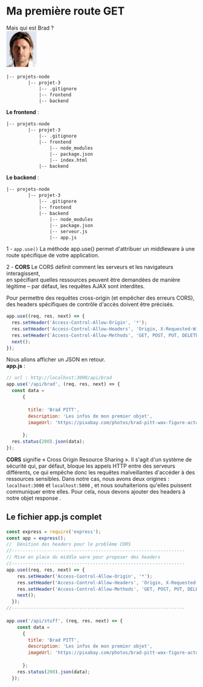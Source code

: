 # Ma première route GET
Mais qui est Brad ?  
<img src="../img/brad.webp" width="80">
```
|-- projets-node
        |-- projet-3
            |-- .gitignore
            |-- frontend
            |-- backend
```

**Le frontend** :
```
|-- projets-node
        |-- projet-3
            |-- .gitignore
            |-- frontend
                |-- node_modules
                |-- package.json
                |-- index.html
            |-- backend

```
**Le backend** :
```
|-- projets-node
        |-- projet-3
            |-- .gitignore
            |-- frontend
            |-- backend
                |-- node_modules
                |-- package.json
                |-- serveur.js
                |-- app.js
```
1 - <code>app.use()</code>
La méthode app.use() permet d'attribuer un middleware à une route spécifique de votre application.

2 - **CORS**
Le CORS définit comment les serveurs et les navigateurs interagissent,  
 en spécifiant quelles ressources peuvent être demandées de manière légitime – par défaut, les requêtes AJAX sont interdites.

Pour permettre des requêtes cross-origin (et empêcher des erreurs CORS), des headers spécifiques de contrôle d'accès doivent être précisés.


```js
app.use((req, res, next) => {
  res.setHeader('Access-Control-Allow-Origin', '*');
  res.setHeader('Access-Control-Allow-Headers', 'Origin, X-Requested-With, Content, Accept, Content-Type, Authorization');
  res.setHeader('Access-Control-Allow-Methods', 'GET, POST, PUT, DELETE, PATCH, OPTIONS');
  next();
});
```
Nous allons afficher un JSON en retour.  
**app.js** :
```js
// url : http://localhost:3000/api/brad
app.use('/api/brad', (req, res, next) => {
  const data = 
      {
       
        title: 'Brad PITT',
        description: 'Les infos de mon premier objet',
        imageUrl: 'https://pixabay.com/photos/brad-pitt-wax-figure-actor-artist-164880/',
       
      };
  res.status(200).json(data);
});
```

**CORS** signifie « Cross Origin Resource Sharing ». Il s'agit d'un système de sécurité qui, par défaut, bloque les appels HTTP entre des serveurs différents, ce qui empêche donc les requêtes malveillantes d'accéder à des ressources sensibles. Dans notre cas, nous avons deux origines : <code>localhost:3000</code> et <code>localhost:5000</code> , et nous souhaiterions qu'elles puissent communiquer entre elles. Pour cela, nous devons ajouter des headers à notre objet  response .


## Le fichier app.js complet
```js
const express = require('express');
const app = express();
//  Dénition des headers pour le problème CORS
//----------------------------------------------------------------
// Mise en place du middle ware pour proposer des headers
//----------------------------------------------------------------
app.use((req, res, next) => {
    res.setHeader('Access-Control-Allow-Origin', '*');
    res.setHeader('Access-Control-Allow-Headers', 'Origin, X-Requested-With, Content, Accept, Content-Type, Authorization');
    res.setHeader('Access-Control-Allow-Methods', 'GET, POST, PUT, DELETE, PATCH, OPTIONS');
    next();
  });
//----------------------------------------------------------------

app.use('/api/stuff', (req, res, next) => {
    const data = 
      {
        title: 'Brad PITT',
        description: 'Les infos de mon premier objet',
        imageUrl: 'https://pixabay.com/photos/brad-pitt-wax-figure-actor-artist-164880/',
       
      };
    res.status(200).json(data);
  });
```
